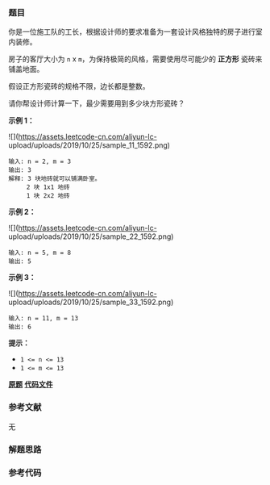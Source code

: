 ### 题目
你是一位施工队的工长，根据设计师的要求准备为一套设计风格独特的房子进行室内装修。

房子的客厅大小为 `n` x `m`，为保持极简的风格，需要使用尽可能少的 **正方形** 瓷砖来铺盖地面。

假设正方形瓷砖的规格不限，边长都是整数。

请你帮设计师计算一下，最少需要用到多少块方形瓷砖？



**示例 1：**

![](https://assets.leetcode-cn.com/aliyun-lc-
upload/uploads/2019/10/25/sample_11_1592.png)

    
    
    输入: n = 2, m = 3
    输出: 3
    解释: 3 块地砖就可以铺满卧室。
         2 块 1x1 地砖
         1 块 2x2 地砖

**示例 2：**

![](https://assets.leetcode-cn.com/aliyun-lc-
upload/uploads/2019/10/25/sample_22_1592.png)

    
    
    输入: n = 5, m = 8
    输出: 5
    

**示例 3：**

![](https://assets.leetcode-cn.com/aliyun-lc-
upload/uploads/2019/10/25/sample_33_1592.png)

    
    
    输入: n = 11, m = 13
    输出: 6
    



**提示：**

  * `1 <= n <= 13`
  * `1 <= m <= 13`

 **[原题](https://leetcode-cn.com/problems/tiling-a-rectangle-with-the-fewest-squares/)**    **[代码文件]()**


### 参考文献
无

### 解题思路




### 参考代码

```go


```




